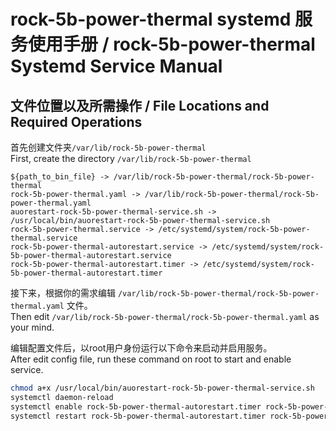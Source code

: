 # rock-5b-power-thermal systemd 服务使用手册 / rock-5b-power-thermal Systemd Service Manual

## 文件位置以及所需操作 / File Locations and Required Operations

首先创建文件夹`/var/lib/rock-5b-power-thermal `  
First, create the directory `/var/lib/rock-5b-power-thermal`

```text
${path_to_bin_file} -> /var/lib/rock-5b-power-thermal/rock-5b-power-thermal
rock-5b-power-thermal.yaml -> /var/lib/rock-5b-power-thermal/rock-5b-power-thermal.yaml
auorestart-rock-5b-power-thermal-service.sh -> /usr/local/bin/auorestart-rock-5b-power-thermal-service.sh
rock-5b-power-thermal.service -> /etc/systemd/system/rock-5b-power-thermal.service
rock-5b-power-thermal-autorestart.service -> /etc/systemd/system/rock-5b-power-thermal-autorestart.service
rock-5b-power-thermal-autorestart.timer -> /etc/systemd/system/rock-5b-power-thermal-autorestart.timer
```

接下来，根据你的需求编辑 `/var/lib/rock-5b-power-thermal/rock-5b-power-thermal.yaml` 文件。  
Then edit `/var/lib/rock-5b-power-thermal/rock-5b-power-thermal.yaml` as your mind.

编辑配置文件后，以root用户身份运行以下命令来启动并启用服务。  
After edit config file, run these command on root to start and enable service.

```bash
chmod a+x /usr/local/bin/auorestart-rock-5b-power-thermal-service.sh
systemctl daemon-reload 
systemctl enable rock-5b-power-thermal-autorestart.timer rock-5b-power-thermal.service
systemctl restart rock-5b-power-thermal-autorestart.timer rock-5b-power-thermal.service
```





